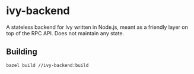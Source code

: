 # ivy-backend

A stateless backend for Ivy written in Node.js, meant as a friendly layer on top of the RPC API.
Does not maintain any state.

## Building

```sh
bazel build //ivy-backend:build
```
